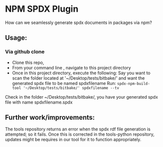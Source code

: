 # NPM SPDX Plugin
How can we seamlessly generate spdx documents in packages via npm?


## Usage:

### Via github clone
- Clone this repo,
- From your command line , navigate to this project directory
- Once in this project directory, execute the following:
Say you want to scan the folder located at '~/Desktop/tests/bitbake/'
and want the generated spdx file to be named spdxfilename
Run:
`spdx-npm-build-tool '~/Desktop/tests/bitbake/' spdxfilename --tv`

Check in the folder ~/Desktop/tests/bitbake/, you have your generated spdx file with name spdxfilename.spdx

## Further work/improvements:
The tools repository returns an error when the spdx rdf file generation is attempted; so it fails. Once this is corrected in the tools-python repository, updates might be requires in our tool for it to function appropriately.
